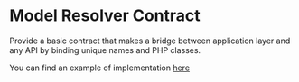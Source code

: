 # Model Resolver Contract

Provide a basic contract that makes a bridge between application layer and any API by binding unique names and PHP classes.

You can find an example of implementation [here](https://github.com/comhon-project/model-resolver-contract/blob/main/tests/Resolver/ModelResolver.php)
